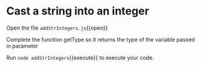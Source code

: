 # Cast a string into an integer

Open the file `addStrIntegers.js`{{open}}

Complete the function getType so it returns the type of the variable passed in parameter

Run `node addStrIntegers`{{execute}} to execute your code.
